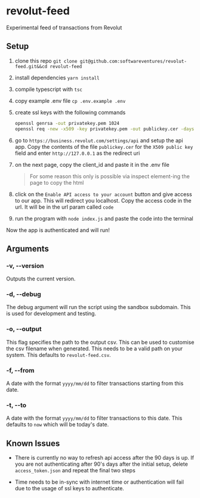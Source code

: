 
# revolut-feed

Experimental feed of transactions from Revolut 

## Setup

1. clone this repo `git clone git@github.com:softwareventures/revolut-feed.git&&cd revolut-feed`

1. install dependencies `yarn install`

1. compile typescript with `tsc`

1. copy example .env file `cp .env.example .env`

1. create ssl keys with the following commands 
    ```sh
    openssl genrsa -out privatekey.pem 1024
    openssl req -new -x509 -key privatekey.pem -out publickey.cer -days 1825
    ```

1. go to `https://business.revolut.com/settings/api` and setup the api app. Copy the contents of the file `publickey.cer` for the `X509 public key` field and enter `http://127.0.0.1` as the redirect uri

1. on the next page, copy the client_id and paste it in the .env file
    > For some reason this only is possible via inspect element-ing the page to copy the html

1. click on the `Enable API access to your account` button and give access to our app. This will redirect you localhost. Copy the access code in the url. It will be in the url param called `code`

1. run the program with `node index.js` and paste the code into the terminal

Now the app is authenticated and will run!


## Arguments

### -v, --version

Outputs the current version.

###  -d, --debug

The debug argument will run the script using the sandbox subdomain. This is used for development and testing.

### -o, --output <name>

This flag specifies the path to the output csv. This can be used to customise the csv filename when generated. This needs to be a valid path on your system. This defaults to `revolut-feed.csv`.

### -f, --from <date>

A date with the format `yyyy/mm/dd` to filter transactions starting from this date.

### -t, --to <date>

A date with the format `yyyy/mm/dd` to filter transactions to this date. This defaults to `now` which will be today's date.


## Known Issues

- There is currently no way to refresh api access after the 90 days is up. If you are not authenticating after 90's days after the initial setup, delete `access_token.json` and repeat the final two steps

- Time needs to be in-sync with internet time or authentication will fail due to the usage of ssl keys to authenticate.


